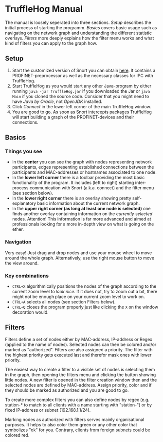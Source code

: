 # TruffleHog Manual
The manual is loosely seperated into three sections. *Setup* describes the initial process of starting the programm. *Basics* covers basic usage such as navigating on the network graph and understanding the different statistic overlays. *Filters* more deeply explains how the filter menu works and what kind of filters you can apply to the graph how. 

## Setup
1. Start the customized version of Snort you can obtain [here](https://github.com/404). It contains a PROFINET-preprocessor as well as the necessary classes for IPC with TruffleHog. 
2. Start TruffleHog as you would start any other Java-program by either running `java -jar TruffleHog.jar` if you downloaded the Jar or `java Main` if you cloned the source code. Consider that you might need to have *Java by Oracle*, not *OpenJDK* installed. 
3. Click *Connect* in the lower left corner of the main TruffleHog window. 
4. You are good to go. As soon as Snort intercepts packages TruffleHog will start building a graph of the PROFINET-devices and their connections.

## Basics

### Things you see

- In the **center** you can see the graph with nodes representing network participants, edges representing established connections between the participants and MAC-addresses or hostnames associated to one node.
- In the **lower left corner** there is a toolbar providing the most basic functionality of the program. It includes (left to right) starting inter-process communication with Snort (a.k.a. connect) and the filter menu (see section below).
- In the **lower right corner** there is an overlay showing pretty self-explanatory basic information about the current network graph.
- In the **upper right corner (as long at least one node is selected)** one finds another overlay containing information on the *currently selected* nodes. Attention! This information is far more advanced and aimed at professionals looking for a more in-depth view on what is going on the ether.

### Navigation
Very easy! Just drag and drop nodes and use your mouse wheel to move around the whole graph. Alternatively, use the right mouse button to move the view around.

### Key combinations
- `CTRL+X` algorithmically positions the nodes of the graph according to the current zoom level to *look nice*. If it does not, try to zoom out a bit, there might not be enough place on your current zoom level to work on.
- `CTRL+A` selects all nodes (see section Filters below).
- `CTRL+Q` closes the program properly just like clicking the `X` on the window decoration would.

## Filters

Filters define a set of nodes either by MAC-address, IP-address or Regex (applied to the name of nodes). Selected nodes can then be colored and/or marked as "authorized". Filters are also assigned a priority. The filter with the highest priority gets executed last and therefor mask ones with lower priority.

The easiest way to create a filter to a visible set of nodes is selecting them in the graph, then opening the filters menu and clicking the button showing little nodes. A new filter is opened in the filter creation window then and the selected nodes are defined by MAC-address. Assign priority, color and if they should be marked as authorized and you are good to go.

To create more complex filters you can also define nodes by regex (e.g. station-* to match to all clients with a name starting with "station-") or by fixed IP-address or subnet (192.168.1.1/24).

Marking nodes as authorized with filters serves mainly organisational purposes. It helps to also color them green or any other color that symbolizes "ok" for you. Contrary, clients from foreign subnets could be colored red.